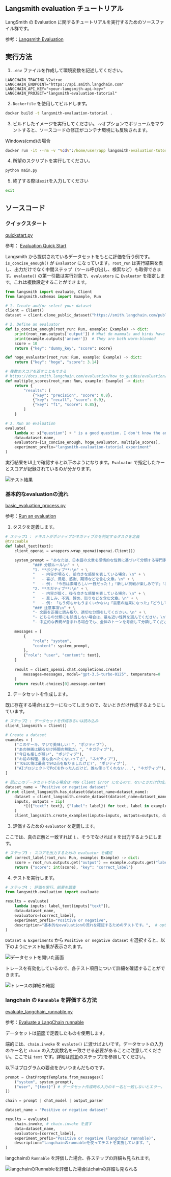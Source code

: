 ## Langsmith evaluation チュートリアル

LangSmith の Evaluation に関するチュートリアルを実行するためのソースファイル群です。

参考：[Langsmith Evaluation](https://docs.smith.langchain.com/evaluation)

## 実行方法

1. `.env` ファイルを作成して環境変数を記述してください。

```
LANGCHAIN_TRACING_V2=true
LANGCHAIN_ENDPOINT="https://api.smith.langchain.com"
LANGCHAIN_API_KEY="<your-langsmith-api-key>"
LANGCHAIN_PROJECT="langsmith-evaluation-tutorial"
```

2. `Dockerfile` を使用してビルドします。

```bash
docker build -t langsmith-evaluation-tutorial .
```

3. ビルドしたイメージを実行してください。`-v`オプションでボリュームをマウントすると、ソースコードの修正がコンテナ環境にも反映されます。

Windows(cmd)の場合
```cmd
docker run -it --rm -v "%cd%":/home/user/app langsmith-evaluation-tutorial /bin/bash
```

4. 所望のスクリプトを実行してください。

```bash
python main.py
```

5. 終了する際は`exit`を入力してください

```bash
exit
```

## ソースコード

### クイックスタート
[quickstart.py](quickstart.py)

参考：
[Evaluation Quick Start](https://docs.smith.langchain.com/evaluation)

Langsmith から提供されているデータセットをもとに評価を行う例です。`is_concise_enough()` が `Evaluator` になっています。`root_run` は実行結果を表し、出力だけでなく中間ステップ（ツール呼び出し、検索など）も取得できます。`evaluate()` の第一引数は実行対象で、`evaluators` に `Evaluator` を指定します。これは複数設定することができます。

```python
from langsmith import evaluate, Client
from langsmith.schemas import Example, Run

# 1. Create and/or select your dataset
client = Client()
dataset = client.clone_public_dataset("https://smith.langchain.com/public/a63525f9-bdf2-4512-83e3-077dc9417f96/d")

# 2. Define an evaluator
def is_concise_enough(root_run: Run, example: Example) -> dict:
    print(root_run.outputs['output']) # What do mammals and birds have in common? is a good question. I don't know the answer.
    print(example.outputs['answer'])  # They are both warm-blooded
    score = 10
    return {"key": "dummy_key", "score": score}

def hoge_evaluator(root_run: Run, example: Example) -> dict:
    return {"key": "hoge", "score": 3.14}

# 複数のスコアを返すこともできる
# https://docs.smith.langchain.com/evaluation/how_to_guides/evaluation/evaluate_llm_application#return-multiple-scores
def multiple_scores(root_run: Run, example: Example) -> dict:
    return {
        "results": [
            {"key": "precision", "score": 0.8},
            {"key": "recall", "score": 0.9},
            {"key": "f1", "score": 0.85},
        ]
    }

# 3. Run an evaluation
evaluate(
    lambda x: x["question"] + " is a good question. I don't know the answer.",
    data=dataset.name,
    evaluators=[is_concise_enough, hoge_evaluator, multiple_scores],
    experiment_prefix="langsmith-evaluation-tutorial experiment"
)
```

実行結果をUI上で確認すると以下のようになります。`Evaluator` で指定したキーとスコアが記録されているのが分かります。

![テスト結果](img/evaluation_tutorial.png)


### 基本的なevaluationの流れ
[basic_evaluation_process.py](basic_evaluation_process.py)

参考：[Run an evaluation](https://docs.smith.langchain.com/evaluation/how_to_guides/evaluation/evaluate_llm_application#run-an-evaluation)

1. タスクを定義します。

```python
# ステップ1 : テキストがポジティブかネガティブかを判定するタスクを定義
@traceable
def label_text(text):
    client_openai = wrappers.wrap_openai(openai.Client())

    system_prompt = "あなたは、日本語の文章を感情的な性質に基づいて分類する専門家です。以下のルールに従って、ユーザのクエリを「ポジティブ」または「ネガティブ」に分類してください。出力は「ポジティブ」または「ネガティブ」のみ許される。\n\n" + \
            "### 分類ルール\n" + \
            "1. **ポジティブ**:\n" + \
            "   - 内容が明るく、前向きな感情を表している場合。\n" + \
            "   - 喜び、満足、感謝、期待などを含む文章。\n" + \
            "   - 例: 「今日は素晴らしい一日だった！」「新しい挑戦が楽しみです」「あなたの努力に感謝しています」\n\n" + \
            "2. **ネガティブ**:\n" + \
            "   - 内容が暗く、後ろ向きな感情を表している場合。\n" + \
            "   - 悲しみ、不満、諦め、怒りなどを含む文章。\n" + \
            "   - 例: 「もう何もかもうまくいかない」「最悪の結果になった」「どうしてこんなに失敗ばかりなんだろう」\n\n" + \
            "### 注意事項\n" + \
            "- 文脈を正確に読み取り、適切な分類をしてください。\n" + \
            "- どちらの分類にも該当しない場合は、最も近い性質を選んでください。\n" + \
            "- 中立的な表現が含まれる場合でも、全体のトーンを考慮して分類してください。\n\n"
    
    messages = [
        {
            "role": "system",
            "content": system_prompt,
        },
        {"role": "user", "content": text},
    ]
    
    result = client_openai.chat.completions.create(
        messages=messages, model="gpt-3.5-turbo-0125", temperature=0
    )
    return result.choices[0].message.content
```

2. データセットを作成します。

既に存在する場合はエラーになってしまうので、ないときだけ作成するようにしています。

```python
# ステップ2 : データセットを作成あるいは読み込み
client_langsmith = Client()

# Create a dataset
examples = [
    ("このケーキ、マジで美味しい！", "ポジティブ"),
    ("あの映画は観るだけ時間の無駄だ。", "ネガティブ"),
    ("今日も推しが尊い", "ポジティブ"),
    ("お前の料理、誰も食べたくないってさ", "ネガティブ"),
    ("TOEIC俺は最高で942点を取りましたけど?", "ポジティブ"),
    ("AIプロジェクトでPoCを作ったんだけど、誰も使ってくれない...", "ネガティブ"),
]

# 既にこのデータセットがある場合は 409 Client Error になるので、ないときだけ作成。
dataset_name = "Positive or negative dataset"
if not client_langsmith.has_dataset(dataset_name=dataset_name):
    dataset = client_langsmith.create_dataset(dataset_name=dataset_name)
    inputs, outputs = zip(
        *[({"text": text}, {"label": label}) for text, label in examples]
    )
    client_langsmith.create_examples(inputs=inputs, outputs=outputs, dataset_id=dataset.id)
```

3. 評価するための `evaluator` を定義します。

ここでは、真の正解と一致すれば `1` 、そうでなければ `0` を出力するようにします。
```python
# ステップ3 : スコアを出力するための evaluator を構成
def correct_label(root_run: Run, example: Example) -> dict:
    score = root_run.outputs.get("output") == example.outputs.get("label")
    return {"score": int(score), "key": "correct_label"}
```

4. テストを実行します。

```python
# ステップ4 : 評価を実行、結果を調査
from langsmith.evaluation import evaluate

results = evaluate(
    lambda inputs: label_text(inputs["text"]),
    data=dataset_name,
    evaluators=[correct_label],
    experiment_prefix="Positive or negative",
    description="基本的なevaluationの流れを確認するためのテストです。",  # optional
)
```

`Dataset & Experiments` から `Positive or negative dataset` を選択すると、以下のようにテスト結果が表示されます。

![データセットを開いた画面](img/basic_evaluation_process_log1.png)

トレースを有効化しているので、各テスト項目について詳細を確認することができます。

![トレースの詳細の確認](img/basic_evaluation_process_log2.gif)

### langchain の `Runnable` を評価する方法
[evaluate_langchain_runnable.py](evaluate_langchain_runnable.py)

参考：[Evaluate a LangChain runnable](https://docs.smith.langchain.com/evaluation/how_to_guides/evaluation/evaluate_llm_application#evaluate-a-langchain-runnable)

データセットは[前節](#基本的なevaluationの流れ)で定義したものを使用します。

端的には、`chain.invoke` を `evalute()` に渡せばよいです。データセットの入力のキー名と `chain` の入力変数名を一致させる必要があることに注意してください。ここでは `text` です。詳細は[前節](#基本的なevaluationの流れ)のステップ2を参照してください。

以下はプログラムの要点をかいつまんだものです。

```python
prompt = ChatPromptTemplate.from_messages([
    ("system", system_prompt),
    ("user", "{text}") # データセット作成時の入力のキー名と一致しないとエラー。
])

chain = prompt | chat_model | output_parser

dataset_name = "Positive or negative dataset"

results = evaluate(
    chain.invoke, # chain.invoke を渡す
    data=dataset_name,
    evaluators=[correct_label],
    experiment_prefix="Positive or negative (langchain runnable)",
    description="langchainのrunnableを使ってテストを実施しています。",
)
```

langchainの `Runnable` を評価した場合、各ステップの詳細も見られます。

![langchainのRunnableを評価した場合はchainの詳細も見られる](img/evaluate_langchain_runnable_log1.png)


